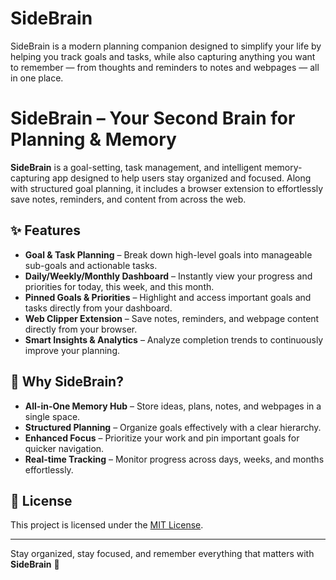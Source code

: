 # SideBrain  
SideBrain is a modern planning companion designed to simplify your life by helping you track goals and tasks, while also capturing anything you want to remember — from thoughts and reminders to notes and webpages — all in one place.

# SideBrain – Your Second Brain for Planning & Memory

**SideBrain** is a goal-setting, task management, and intelligent memory-capturing app designed to help users stay organized and focused. Along with structured goal planning, it includes a browser extension to effortlessly save notes, reminders, and content from across the web.

## ✨ Features

- **Goal & Task Planning** – Break down high-level goals into manageable sub-goals and actionable tasks.
- **Daily/Weekly/Monthly Dashboard** – Instantly view your progress and priorities for today, this week, and this month.
- **Pinned Goals & Priorities** – Highlight and access important goals and tasks directly from your dashboard.
- **Web Clipper Extension** – Save notes, reminders, and webpage content directly from your browser.
- **Smart Insights & Analytics** – Analyze completion trends to continuously improve your planning.

## 🚀 Why SideBrain?

- **All-in-One Memory Hub** – Store ideas, plans, notes, and webpages in a single space.
- **Structured Planning** – Organize goals effectively with a clear hierarchy.
- **Enhanced Focus** – Prioritize your work and pin important goals for quicker navigation.
- **Real-time Tracking** – Monitor progress across days, weeks, and months effortlessly.

## 📜 License

This project is licensed under the [MIT License](LICENSE).

---

Stay organized, stay focused, and remember everything that matters with **SideBrain** 🚀
